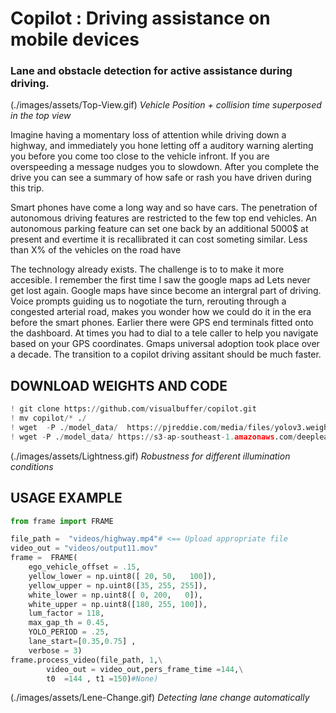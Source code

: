 # Copilot : Driving assistance on mobile devices
### Lane and obstacle detection for active assistance during driving.

(./images/assets/Top-View.gif)
*Vehicle* *Position* *+* *collision* *time* *superposed* *in* *the* *top* *view* 

Imagine having a momentary loss of attention while driving down a highway, and immediately you hone letting off a auditory warning alerting you before you come too close to the vehicle infront. If you are overspeeding a message nudges you to slowdown. After you complete the drive you can see a summary of how safe or rash you have driven during this trip.

Smart phones have come a long way and so have cars. The penetration of autonomous driving features are restricted to the few top end vehicles. An autonomous parking feature can set one back by an additional 5000$ at present and evertime it is recallibrated it can cost someting similar. Less than X% of the vehicles on the road have 

The technology already exists. The challenge is to to make it more accesible. I remember the first time I saw the google maps ad Lets never get lost again. Google maps have since become an intergral part of driving. Voice prompts guiding us to nogotiate the turn, rerouting through a congested arterial road,  makes you wonder how we could do it in the era before the smart phones. Earlier there were GPS end terminals fitted onto the dashboard. At times you had to dial to a tele caller to help you navigate based on your GPS coordinates. Gmaps universal adoption took place over a decade. The transition to a copilot driving assitant should be much faster. 

## DOWNLOAD WEIGHTS AND CODE

```python
! git clone https://github.com/visualbuffer/copilot.git
! mv copilot/* ./
! wget  -P ./model_data/  https://pjreddie.com/media/files/yolov3.weights
! wget -P ./model_data/ https://s3-ap-southeast-1.amazonaws.com/deeplearning-mat/backend.h5
```

(./images/assets/Lightness.gif)
*Robustness* *for* *different* *illumination* *conditions*

## USAGE EXAMPLE
```python
from frame import FRAME

file_path =  "videos/highway.mp4"# <== Upload appropriate file          
video_out = "videos/output11.mov"
frame =  FRAME( 
    ego_vehicle_offset = .15,
    yellow_lower = np.uint8([ 20, 50,   100]),
    yellow_upper = np.uint8([35, 255, 255]),
    white_lower = np.uint8([ 0, 200,   0]),
    white_upper = np.uint8([180, 255, 100]), 
    lum_factor = 118,
    max_gap_th = 0.45,
    YOLO_PERIOD = .25,
    lane_start=[0.35,0.75] , 
    verbose = 3)
frame.process_video(file_path, 1,\
        video_out = video_out,pers_frame_time =144,\
        t0  =144 , t1 =150)#None)
```


(./images/assets/Lene-Change.gif)
*Detecting* *lane* *change* *automatically*